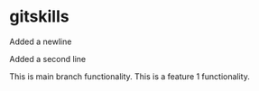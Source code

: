 # gitskills

Added a newline

Added a second line

This is main branch functionality.
This is a feature 1 functionality.